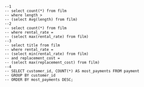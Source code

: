    --1
    -- select count(*) from film
    -- where length > 
    -- (select Avg(length) from film)
    --2
    -- select count(*) from film
    -- where rental_rate = 
    -- (select max(rental_rate) from film)
    --3
    -- select title from film
    -- where rental_rate =
    -- (select min(rental_rate) from film)
    -- and replacement_cost =
    -- (select max(replacement_cost) from film)
    --4
    -- SELECT customer_id, COUNT(*) AS most_payments FROM payment
    -- GROUP BY customer_id
    -- ORDER BY most_payments DESC;
